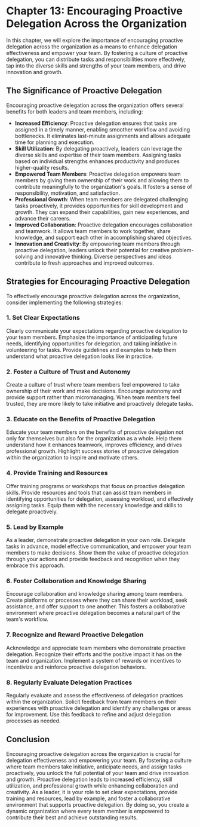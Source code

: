 Chapter 13: Encouraging Proactive Delegation Across the Organization
====================================================================

In this chapter, we will explore the importance of encouraging proactive delegation across the organization as a means to enhance delegation effectiveness and empower your team. By fostering a culture of proactive delegation, you can distribute tasks and responsibilities more effectively, tap into the diverse skills and strengths of your team members, and drive innovation and growth.

The Significance of Proactive Delegation
----------------------------------------

Encouraging proactive delegation across the organization offers several benefits for both leaders and team members, including:

* **Increased Efficiency**: Proactive delegation ensures that tasks are assigned in a timely manner, enabling smoother workflow and avoiding bottlenecks. It eliminates last-minute assignments and allows adequate time for planning and execution.
* **Skill Utilization**: By delegating proactively, leaders can leverage the diverse skills and expertise of their team members. Assigning tasks based on individual strengths enhances productivity and produces higher-quality results.
* **Empowered Team Members**: Proactive delegation empowers team members by giving them ownership of their work and allowing them to contribute meaningfully to the organization's goals. It fosters a sense of responsibility, motivation, and satisfaction.
* **Professional Growth**: When team members are delegated challenging tasks proactively, it provides opportunities for skill development and growth. They can expand their capabilities, gain new experiences, and advance their careers.
* **Improved Collaboration**: Proactive delegation encourages collaboration and teamwork. It allows team members to work together, share knowledge, and support each other in accomplishing shared objectives.
* **Innovation and Creativity**: By empowering team members through proactive delegation, leaders unlock their potential for creative problem-solving and innovative thinking. Diverse perspectives and ideas contribute to fresh approaches and improved outcomes.

Strategies for Encouraging Proactive Delegation
-----------------------------------------------

To effectively encourage proactive delegation across the organization, consider implementing the following strategies:

### 1. Set Clear Expectations

Clearly communicate your expectations regarding proactive delegation to your team members. Emphasize the importance of anticipating future needs, identifying opportunities for delegation, and taking initiative in volunteering for tasks. Provide guidelines and examples to help them understand what proactive delegation looks like in practice.

### 2. Foster a Culture of Trust and Autonomy

Create a culture of trust where team members feel empowered to take ownership of their work and make decisions. Encourage autonomy and provide support rather than micromanaging. When team members feel trusted, they are more likely to take initiative and proactively delegate tasks.

### 3. Educate on the Benefits of Proactive Delegation

Educate your team members on the benefits of proactive delegation not only for themselves but also for the organization as a whole. Help them understand how it enhances teamwork, improves efficiency, and drives professional growth. Highlight success stories of proactive delegation within the organization to inspire and motivate others.

### 4. Provide Training and Resources

Offer training programs or workshops that focus on proactive delegation skills. Provide resources and tools that can assist team members in identifying opportunities for delegation, assessing workload, and effectively assigning tasks. Equip them with the necessary knowledge and skills to delegate proactively.

### 5. Lead by Example

As a leader, demonstrate proactive delegation in your own role. Delegate tasks in advance, model effective communication, and empower your team members to make decisions. Show them the value of proactive delegation through your actions and provide feedback and recognition when they embrace this approach.

### 6. Foster Collaboration and Knowledge Sharing

Encourage collaboration and knowledge sharing among team members. Create platforms or processes where they can share their workload, seek assistance, and offer support to one another. This fosters a collaborative environment where proactive delegation becomes a natural part of the team's workflow.

### 7. Recognize and Reward Proactive Delegation

Acknowledge and appreciate team members who demonstrate proactive delegation. Recognize their efforts and the positive impact it has on the team and organization. Implement a system of rewards or incentives to incentivize and reinforce proactive delegation behaviors.

### 8. Regularly Evaluate Delegation Practices

Regularly evaluate and assess the effectiveness of delegation practices within the organization. Solicit feedback from team members on their experiences with proactive delegation and identify any challenges or areas for improvement. Use this feedback to refine and adjust delegation processes as needed.

Conclusion
----------

Encouraging proactive delegation across the organization is crucial for delegation effectiveness and empowering your team. By fostering a culture where team members take initiative, anticipate needs, and assign tasks proactively, you unlock the full potential of your team and drive innovation and growth. Proactive delegation leads to increased efficiency, skill utilization, and professional growth while enhancing collaboration and creativity. As a leader, it is your role to set clear expectations, provide training and resources, lead by example, and foster a collaborative environment that supports proactive delegation. By doing so, you create a dynamic organization where every team member is empowered to contribute their best and achieve outstanding results.
